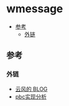 # wmessage

<!-- vim-markdown-toc GFM -->

* [参考](#参考)
    - [外链](#外链)

<!-- vim-markdown-toc -->



## 参考

### 外链

- [云风的 BLOG](https://blog.codingnow.com/)
- [pbc实现分析](https://www.zhyingkun.com/markdown/pbcanalysis/)
